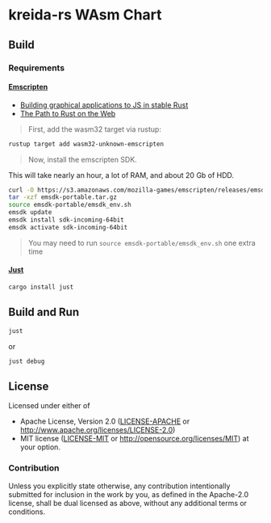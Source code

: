 # kreida-rs WAsm Chart

## Build

### Requirements

#### [Emscripten](https://kripken.github.io/emscripten-site/docs/index.html)

* [Building graphical applications to JS in stable Rust](https://gregkatz.github.io/2017-05-20-rust-emscripten.html)
* [The Path to Rust on the Web](http://asquera.de/blog/2017-04-10/the-path-to-rust-on-the-web/)

> First, add the wasm32 target via rustup:

```sh
rustup target add wasm32-unknown-emscripten
```

> Now, install the emscripten SDK.

This will take nearly an hour, a lot of RAM, and about 20 Gb of HDD. 

```sh
curl -O https://s3.amazonaws.com/mozilla-games/emscripten/releases/emsdk-portable.tar.gz
tar -xzf emsdk-portable.tar.gz
source emsdk-portable/emsdk_env.sh
emsdk update
emsdk install sdk-incoming-64bit
emsdk activate sdk-incoming-64bit
```

> You may need to run `source emsdk-portable/emsdk_env.sh` one extra time

#### [Just](https://crates.io/crates/just)

``` sh
cargo install just
```

## Build and Run

``` sh
just
```

or

``` sh
just debug
```


## License

Licensed under either of
 * Apache License, Version 2.0 ([LICENSE-APACHE](LICENSE-APACHE) or http://www.apache.org/licenses/LICENSE-2.0)
 * MIT license ([LICENSE-MIT](LICENSE-MIT) or http://opensource.org/licenses/MIT)
at your option.


### Contribution

Unless you explicitly state otherwise, any contribution intentionally submitted
for inclusion in the work by you, as defined in the Apache-2.0 license,
shall be dual licensed as above, without any additional terms or conditions.
